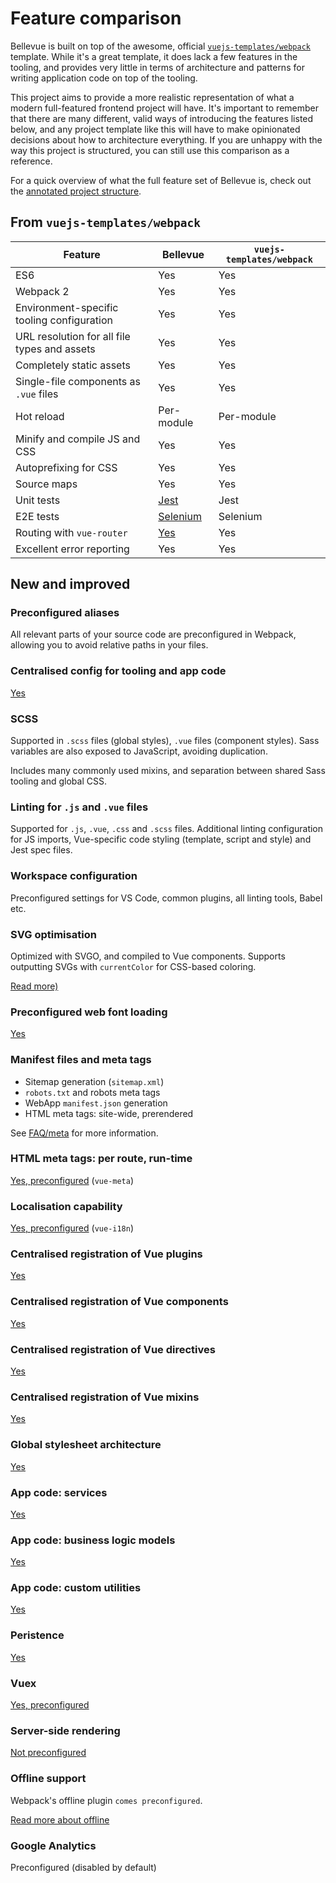 
# Feature comparison

Bellevue is built on top of the awesome, official [`vuejs-templates/webpack`](https://github.com/vuejs-templates/webpack) template. While it's a great template, it does lack a few features in the tooling, and provides very little in terms of architecture and patterns for writing application code on top of the tooling.

This project aims to provide a more realistic representation of what a modern full-featured frontend project will have. It's important to remember that there are many different, valid ways of introducing the features listed below, and any project template like this will have to make opinionated decisions about how to architecture everything. If you are unhappy with the way this project is structured, you can still use this comparison as a reference.

For a quick overview of what the full feature set of Bellevue is, check out the [annotated project structure](../overview/source.md).

## From `vuejs-templates/webpack`

|Feature|Bellevue|`vuejs-templates/webpack`
| -- | -- | -- |
|ES6|Yes|Yes
|Webpack 2|Yes|Yes
|Environment-specific tooling configuration|Yes|Yes
|URL resolution for all file types and assets|Yes|Yes
|Completely static assets|Yes|Yes
|Single-file components as `.vue` files|Yes|Yes
|Hot reload|Per-module|Per-module
|Minify and compile JS and CSS|Yes|Yes
|Autoprefixing for CSS|Yes|Yes
|Source maps|Yes|Yes
|Unit tests|[Jest](../tests/unit.md)|Jest
|E2E tests|[Selenium](../tests/e2e.md)|Selenium
|Routing with `vue-router`|[Yes](../ui/routing.md)|Yes
|Excellent error reporting|Yes|Yes



## New and improved

### Preconfigured aliases

All relevant parts of your source code are preconfigured in Webpack, allowing you to avoid relative paths in your files.

### Centralised config for tooling and app code

[Yes](../app/config.md)

### SCSS

Supported in `.scss` files (global styles), `.vue` files (component styles). Sass variables are also exposed to JavaScript, avoiding duplication.

Includes many commonly used mixins, and separation between shared Sass tooling and global CSS.

### Linting for `.js` and `.vue` files

Supported for `.js`, `.vue`, `.css` and `.scss` files. Additional linting configuration for JS imports, Vue-specific code styling (template, script and style) and Jest spec files.

### Workspace configuration

Preconfigured settings for VS Code, common plugins, all linting tools, Babel etc.

### SVG optimisation

Optimized with SVGO, and compiled to Vue components. Supports outputting SVGs with `currentColor` for CSS-based coloring.

[Read more)](../tooling/svg-compilation.md)

### Preconfigured web font loading

[Yes](https://github.com/Eiskis/bellevue/tree/master/src/styles/webfonts)

### Manifest files and meta tags

- Sitemap generation (`sitemap.xml`)
- `robots.txt` and robots meta tags
- WebApp `manifest.json` generation
- HTML meta tags: site-wide, prerendered

See [FAQ/meta](../faq/meta.md) for more information.

### HTML meta tags: per route, run-time

[Yes, preconfigured](../faq/meta.md) (`vue-meta`)

### Localisation capability

[Yes, preconfigured](../ui/localisation.md) (`vue-i18n`)

### Centralised registration of Vue plugins

[Yes](https://github.com/Eiskis/bellevue/tree/master/src/vendor/vue.js)

### Centralised registration of Vue components

[Yes](https://github.com/Eiskis/bellevue/tree/master/src/vendor/vue.js)

### Centralised registration of Vue directives

[Yes](https://github.com/Eiskis/bellevue/tree/master/src/vendor/vue.js)

### Centralised registration of Vue mixins

[Yes](https://github.com/Eiskis/bellevue/tree/master/src/vendor/vue.js)

### Global stylesheet architecture

[Yes](../stylesheets/stylesheet/architecture.md)

### App code: services

[Yes](https://github.com/Eiskis/bellevue/tree/master/src/services)

### App code: business logic models

[Yes](https://github.com/Eiskis/bellevue/tree/master/src/models)

### App code: custom utilities

[Yes](https://github.com/Eiskis/bellevue/tree/master/src/utilities)

### Peristence

[Yes](../ui/persistence.md)

### Vuex

[Yes, preconfigured](../app/vuex.md)

### Server-side rendering

[Not preconfigured](../ui/ssr.md)

### Offline support

Webpack's offline plugin `comes preconfigured`.

[Read more about offline](../ui/offline.md)

### Google Analytics

Preconfigured (disabled by default)
